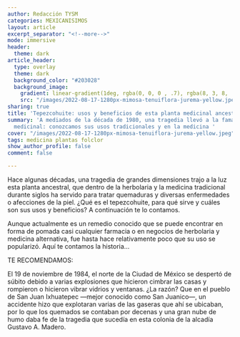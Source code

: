 ```yaml
---
author: Redacción TYSM
categories: MEXICANISIMOS
layout: article
excerpt_separator: "<!--more-->"
mode: immersive
header:
  theme: dark
article_header:
  type: overlay
  theme: dark
  background_color: "#203028"
  background_image:
    gradient: linear-gradient(1deg, rgba(0, 0, 0 , .7), rgba(8, 3, 8, .9))
    src: "/images/2022-08-17-1280px-mimosa-tenuiflora-jurema-yellow.jpeg"
sharing: true
title: 'Tepezcohuite: usos y beneficios de esta planta medicinal ancestral'
summary: 'A mediados de la década de 1980, una tragedia llevó a la fama esta planta
  medicinal: conozcamos sus usos tradicionales y en la medicina '
cover: "/images/2022-08-17-1280px-mimosa-tenuiflora-jurema-yellow.jpeg"
tags: medicina plantas folclor
show_author_profile: false
comment: false

---
```

Hace algunas décadas, una tragedia de grandes dimensiones trajo a la luz esta planta ancestral, que dentro de la herbolaria y la medicina tradicional durante siglos ha servido para tratar quemaduras y diversas enfermedades o afecciones de la piel. ¿Qué es el tepezcohuite, para qué sirve y cuáles son sus usos y beneficios? A continuación te lo contamos.

Aunque actualmente es un remedio conocido que se puede encontrar en forma de pomada casi cualquier farmacia o en negocios de herbolaria y medicina alternativa, fue hasta hace relativamente poco que su uso se popularizó. Aquí te contamos la historia…

TE RECOMENDAMOS:

El 19 de noviembre de 1984, el norte de la Ciudad de México se despertó de súbito debido a varias explosiones que hicieron cimbrar las casas y rompieron o hicieron vibrar vidrios y ventanas. ¿La razón? Que en el pueblo de San Juan Ixhuatepec —mejor conocido como San Juanico—, un accidente hizo que explotaran varias de las gaseras que ahí se ubicaban, por lo que los quemados se contaban por decenas y una gran nube de humo daba fe de la tragedia que sucedía en esta colonia de la alcadía Gustavo A. Madero.